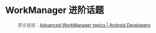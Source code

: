 # WorkManager 进阶话题
> 原文链接：[Advanced WorkManager topics  |  Android Developers](https://developer.android.google.cn/topic/libraries/architecture/workmanager/advanced)


